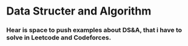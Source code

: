 # Data Structer and Algorithm
### Hear is space to push examples about DS&A, that i have to solve in Leetcode and Codeforces.
